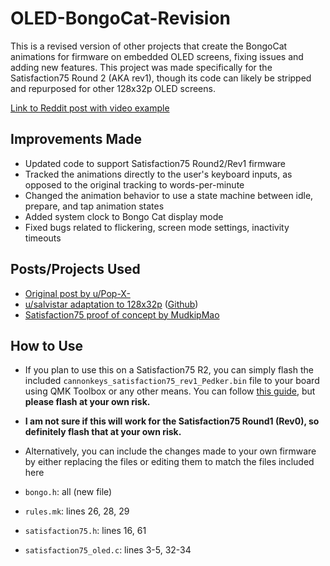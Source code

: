 # OLED-BongoCat-Revision
 
This is a revised version of other projects that create the BongoCat animations for firmware on embedded OLED screens, fixing issues and adding new features.
This project was made specifically for the Satisfaction75 Round 2 (AKA rev1), though its code can likely be stripped and repurposed for other 128x32p OLED screens.

[Link to Reddit post with video example](https://github.com/pedker/OLED-BongoCat-Revision)

## Improvements Made
- Updated code to support Satisfaction75 Round2/Rev1 firmware
- Tracked the animations directly to the user's keyboard inputs, as opposed to the original tracking to words-per-minute
- Changed the animation behavior to use a state machine between idle, prepare, and tap animation states
- Added system clock to Bongo Cat display mode
- Fixed bugs related to flickering, screen mode settings, inactivity timeouts

## Posts/Projects Used
- [Original post by u/Pop-X-](https://www.reddit.com/r/olkb/comments/h00a8b/i_made_an_oled_animation_of_bongo_cat_that/)
- [u/salvistar adaptation to 128x32p](https://www.reddit.com/r/MechanicalKeyboards/comments/nsmx2j/i_made_upopxs_bongo_cat_oled_animation_fit_on_an/) ([Github](https://github.com/nwii/oledbongocat/))
- [Satisfaction75 proof of concept by MudkipMao](https://gist.github.com/MudkipMao/7e7b75491e98c11b2e420e4520d280d7)

## How to Use
- If you plan to use this on a Satisfaction75 R2, you can simply flash the included `cannonkeys_satisfaction75_rev1_Pedker.bin` file to your board using QMK Toolbox or any other means. You can follow [this guide](https://www.youtube.com/watch?v=fuBJbdCFF0Q), but **please flash at your own risk.**
- **I am not sure if this will work for the Satisfaction75 Round1 (Rev0), so definitely flash that at your own risk.**

- Alternatively, you can include the changes made to your own firmware by either replacing the files or editing them to match the files included here
- `bongo.h`: all (new file)
- `rules.mk`: lines 26, 28, 29
- `satisfaction75.h`: lines 16, 61
- `satisfaction75_oled.c`: lines 3-5, 32-34
